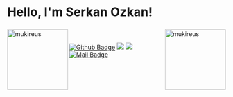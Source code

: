 # Hello, I'm Serkan Ozkan! 
###
<img height="140em" align="right" src="https://github-readme-stats.vercel.app/api?username=SerkanOzkann&show_icons=true&locale=en&theme=algolia&include_all_commits=true&count_private=true" alt="mukireus"/>
  
 <img height="140em" align="left" src="https://github-readme-stats.vercel.app/api/top-langs?username=SerkanOzkann&show_icons=true&locale=en&layout=compact&langs_count=8&theme=algolia" alt="mukireus"/>
 
</br>

[![Github Badge](https://img.shields.io/badge/-Github-000?style=quare&labelColor=000&logo=Github&logoColor=white&link=link)](https://github.com/SerkanOzkann) 
[![](https://img.shields.io/badge/linkedin-%230077B5.svg?&style=for-the-badge&logo=linkedin&logoColor=white)](https://www.linkedin.com/in/serkan-%C3%B6zkan-a214a1221/)
[![](https://img.shields.io/badge/instagram-%23E4405F.svg?&style=for-the-badge&logo=instagram&logoColor=white)](https://instagram.com/ozkannserkan)
[![Mail Badge](https://img.shields.io/badge/serkanozkann1903@gmail.com-c14438?style=for-the-badge&logo=Gmail&logoColor=white&link=mailto:serkanozkann1903@gmail.com)](mailto:serkanozkann1903@gmail.com)

